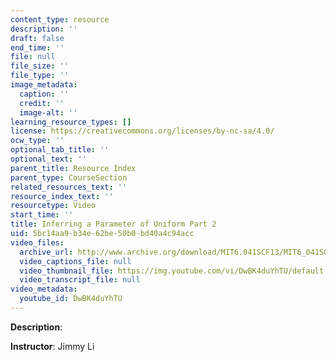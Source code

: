 ```yaml
---
content_type: resource
description: ''
draft: false
end_time: ''
file: null
file_size: ''
file_type: ''
image_metadata:
  caption: ''
  credit: ''
  image-alt: ''
learning_resource_types: []
license: https://creativecommons.org/licenses/by-nc-sa/4.0/
ocw_type: ''
optional_tab_title: ''
optional_text: ''
parent_title: Resource Index
parent_type: CourseSection
related_resources_text: ''
resource_index_text: ''
resourcetype: Video
start_time: ''
title: Inferring a Parameter of Uniform Part 2
uid: 5bc14aa9-b34e-62be-50b0-bd40a4c94acc
video_files:
  archive_url: http://www.archive.org/download/MIT6.041SCF13/MIT6_041SCF13_Inferring_a_Parameter_of_Uniform_Part_2_300k.mp4
  video_captions_file: null
  video_thumbnail_file: https://img.youtube.com/vi/DwBK4duYhTU/default.jpg
  video_transcript_file: null
video_metadata:
  youtube_id: DwBK4duYhTU
---
```

**Description**:

**Instructor**: Jimmy Li